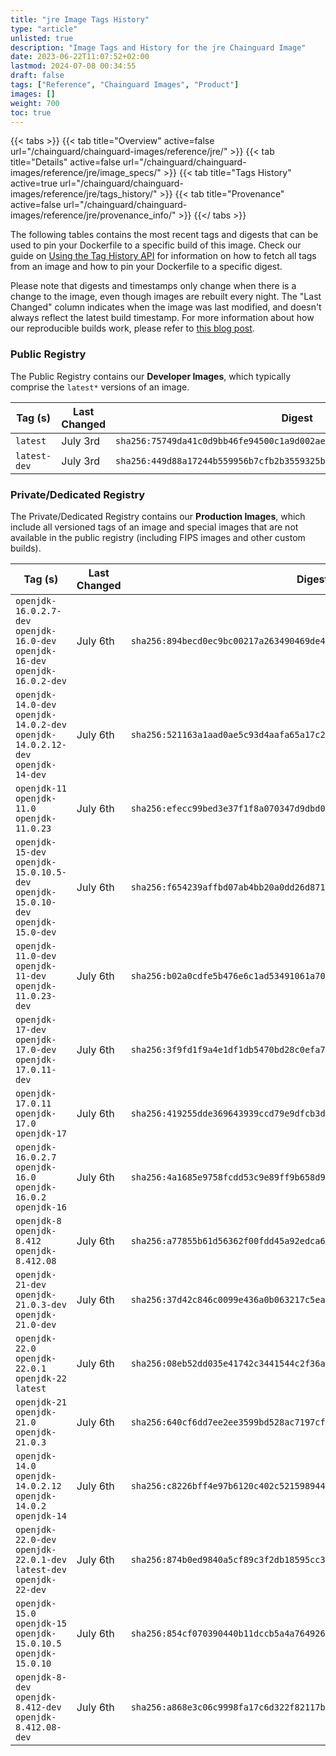```yaml
---
title: "jre Image Tags History"
type: "article"
unlisted: true
description: "Image Tags and History for the jre Chainguard Image"
date: 2023-06-22T11:07:52+02:00
lastmod: 2024-07-08 00:34:55
draft: false
tags: ["Reference", "Chainguard Images", "Product"]
images: []
weight: 700
toc: true
---
```


{{< tabs >}}
{{< tab title="Overview" active=false url="/chainguard/chainguard-images/reference/jre/" >}}
{{< tab title="Details" active=false url="/chainguard/chainguard-images/reference/jre/image_specs/" >}}
{{< tab title="Tags History" active=true url="/chainguard/chainguard-images/reference/jre/tags_history/" >}}
{{< tab title="Provenance" active=false url="/chainguard/chainguard-images/reference/jre/provenance_info/" >}}
{{</ tabs >}}

The following tables contains the most recent tags and digests that can be used to pin your Dockerfile to a specific build of this image. Check our guide on [Using the Tag History API](/chainguard/chainguard-images/using-the-tag-history-api/) for information on how to fetch all tags from an image and how to pin your Dockerfile to a specific digest.

Please note that digests and timestamps only change when there is a change to the image, even though images are rebuilt every night. The "Last Changed" column indicates when the image was last modified, and doesn't always reflect the latest build timestamp. For more information about how our reproducible builds work, please refer to [this blog post](https://www.chainguard.dev/unchained/reproducing-chainguards-reproducible-image-builds).

### Public Registry
The Public Registry contains our **Developer Images**, which typically comprise the `latest*` versions of an image.

| Tag (s)       | Last Changed | Digest                                                                    |
|---------------|--------------|---------------------------------------------------------------------------|
|  `latest`     | July 3rd     | `sha256:75749da41c0d9bb46fe94500c1a9d002ae4aa574db06f696d67320e85c724de2` |
|  `latest-dev` | July 3rd     | `sha256:449d88a17244b559956b7cfb2b3559325bd452acc2056f05d4dfaf1f8ef651d5` |


### Private/Dedicated Registry
The Private/Dedicated Registry contains our **Production Images**, which include all versioned tags of an image and special images that are not available in the public registry (including FIPS images and other custom builds).

| Tag (s)                                                                            | Last Changed | Digest                                                                    |
|------------------------------------------------------------------------------------|--------------|---------------------------------------------------------------------------|
|  `openjdk-16.0.2.7-dev` `openjdk-16.0-dev` `openjdk-16-dev` `openjdk-16.0.2-dev`   | July 6th     | `sha256:894becd0ec9bc00217a263490469de4b844978d2a02d7c293b61e40ab99d295e` |
|  `openjdk-14.0-dev` `openjdk-14.0.2-dev` `openjdk-14.0.2.12-dev` `openjdk-14-dev`  | July 6th     | `sha256:521163a1aad0ae5c93d4aafa65a17c223218b53a6448c8b6c8d3926580042f4a` |
|  `openjdk-11` `openjdk-11.0` `openjdk-11.0.23`                                     | July 6th     | `sha256:efecc99bed3e37f1f8a070347d9dbd052929ccb3d4aa9b36a70eefa1fc163a99` |
|  `openjdk-15-dev` `openjdk-15.0.10.5-dev` `openjdk-15.0.10-dev` `openjdk-15.0-dev` | July 6th     | `sha256:f654239affbd07ab4bb20a0dd26d871e5458137fbc6c2de38d4c200d328c1938` |
|  `openjdk-11.0-dev` `openjdk-11-dev` `openjdk-11.0.23-dev`                         | July 6th     | `sha256:b02a0cdfe5b476e6c1ad53491061a70b309060b9c9e476319915e943bd5e7f09` |
|  `openjdk-17-dev` `openjdk-17.0-dev` `openjdk-17.0.11-dev`                         | July 6th     | `sha256:3f9fd1f9a4e1df1db5470bd28c0efa76bae3c18db9abc90fe8c90fee2195b445` |
|  `openjdk-17.0.11` `openjdk-17.0` `openjdk-17`                                     | July 6th     | `sha256:419255dde369643939ccd79e9dfcb3d8c40f626f8d4fd3b7bf40ecd147a5a630` |
|  `openjdk-16.0.2.7` `openjdk-16.0` `openjdk-16.0.2` `openjdk-16`                   | July 6th     | `sha256:4a1685e9758fcdd53c9e89ff9b658d994b6ee8579b8577f651a6f4ed67f5f39f` |
|  `openjdk-8` `openjdk-8.412` `openjdk-8.412.08`                                    | July 6th     | `sha256:a77855b61d56362f00fdd45a92edca62d40e53d77845196ebbe7da777ff1161a` |
|  `openjdk-21-dev` `openjdk-21.0.3-dev` `openjdk-21.0-dev`                          | July 6th     | `sha256:37d42c846c0099e436a0b063217c5ea2927e5769f8481acbca5911fac7041fbb` |
|  `openjdk-22.0` `openjdk-22.0.1` `openjdk-22` `latest`                             | July 6th     | `sha256:08eb52dd035e41742c3441544c2f36aca14c778634eafa048adf331f00a69f1e` |
|  `openjdk-21` `openjdk-21.0` `openjdk-21.0.3`                                      | July 6th     | `sha256:640cf6dd7ee2ee3599bd528ac7197cf0410d9649442d08d7db9225d433eb9fd3` |
|  `openjdk-14.0` `openjdk-14.0.2.12` `openjdk-14.0.2` `openjdk-14`                  | July 6th     | `sha256:c8226bff4e97b6120c402c5215989444484aa2fdcafb808ac613aa2bb392d66d` |
|  `openjdk-22.0-dev` `openjdk-22.0.1-dev` `latest-dev` `openjdk-22-dev`             | July 6th     | `sha256:874b0ed9840a5cf89c3f2db18595cc3af6ca0a1569e548b0d50d1ffd58f24c0b` |
|  `openjdk-15.0` `openjdk-15` `openjdk-15.0.10.5` `openjdk-15.0.10`                 | July 6th     | `sha256:854cf070390440b11dccb5a4a7649261bfeea3995744b57c52cc276628b637ac` |
|  `openjdk-8-dev` `openjdk-8.412-dev` `openjdk-8.412.08-dev`                        | July 6th     | `sha256:a868e3c06c9998fa17c6d322f82117b37ad1720f8bd2b5de2815af6e888429a0` |

